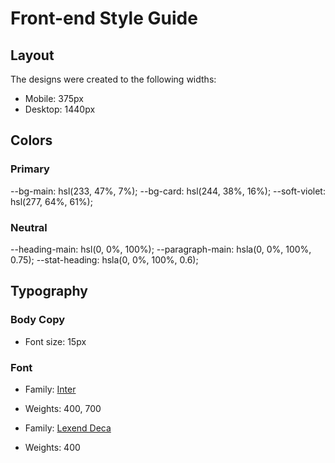 # Front-end Style Guide

## Layout

The designs were created to the following widths:

- Mobile: 375px
- Desktop: 1440px

## Colors

### Primary

--bg-main: hsl(233, 47%, 7%);
--bg-card: hsl(244, 38%, 16%);
--soft-violet: hsl(277, 64%, 61%);

### Neutral

--heading-main: hsl(0, 0%, 100%);
--paragraph-main: hsla(0, 0%, 100%, 0.75);
--stat-heading: hsla(0, 0%, 100%, 0.6);

## Typography

### Body Copy

- Font size: 15px

### Font

- Family: [Inter](https://fonts.google.com/specimen/Inter)
- Weights: 400, 700

- Family: [Lexend Deca](https://fonts.google.com/specimen/Lexend+Deca)
- Weights: 400
